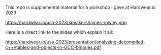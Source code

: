This repo is supplemental material for a workshop I gave at Hardwear.io 2023:

https://hardwear.io/usa-2023/speakers/james-rowley.php

Here is a direct link to the slides which explain it all:

https://hardwear.io/usa-2023/presentation/analyzing-decompiled-c++vtables-and-objects-in-GCC-binaries.pdf
